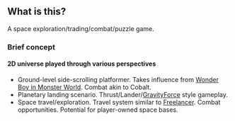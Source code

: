 ## What is this?

A space exploration/trading/combat/puzzle game.

### Brief concept

#### 2D universe played through various perspectives
* Ground-level side-scrolling platformer. Takes influence from [Wonder Boy in Monster World](https://www.youtube.com/watch?feature=player_detailpage&v=KEtumiBjpqQ#t=66s). Combat akin to Cobalt.
* Planetary landing scenario. Thrust/Lander/[GravityForce](https://www.youtube.com/watch?v=tPC4SIup2RY) style gameplay.
* Space travel/exploration. Travel system similar to [Freelancer](https://www.youtube.com/watch?feature=player_detailpage&v=NODc1lXn0ak#t=192s). Combat opportunities. Potential for player-owned space bases.
